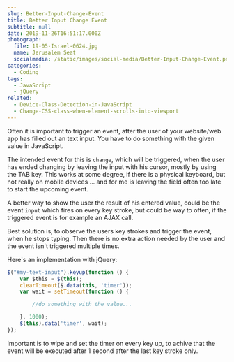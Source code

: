 ```yaml
---
slug: Better-Input-Change-Event
title: Better Input Change Event
subtitle: null
date: 2019-11-26T16:51:17.000Z
photograph:
  file: 19-05-Israel-0624.jpg
  name: Jerusalem Seat
  socialmedia: /static/images/social-media/Better-Input-Change-Event.png
categories:
  - Coding
tags:
  - JavaScript
  - jQuery
related:
  - Device-Class-Detection-in-JavaScript
  - Change-CSS-class-when-element-scrolls-into-viewport
---
```


Often it is important to trigger an event, after the user of your website/web app has filled out an text input. You have to do something with the given value in JavaScript.

The intended event for this is ``change``, which will be triggered, when the user has ended changing by leaving the input with his cursor, mostly by using the TAB key. This works at some degree, if there is a physical keyboard, but not really on mobile devices ... and for me is leaving the field often too late to start the upcoming event.

<!-- more -->

A better way to show the user the result of his entered value, could be the event ``input`` which fires on every key stroke, but could be way to often, if the triggered event is for example an AJAX call.

Best solution is, to observe the users key strokes and trigger the event, when he stops typing. Then there is no extra action needed by the user and the event isn't triggered multiple times. 

Here's an implementation with jQuery:

```javascript
$("#my-text-input").keyup(function () {
    var $this = $(this);
    clearTimeout($.data(this, 'timer'));
    var wait = setTimeout(function () {

        //do something with the value...

    }, 1000);
    $(this).data('timer', wait);
});
```

Important is to wipe and set the timer on every key up, to achive that the event will be executed after 1 second after the last key stroke only.